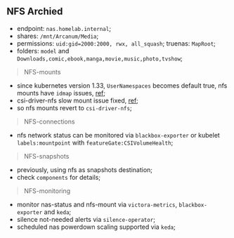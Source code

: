 ## NFS Archied

- endpoint: `nas.homelab.internal`;
- shares: `/mnt/Arcanum/Media`;
- permissions: `uid:gid=2000:2000, rwx, all_squash`; truenas: `MapRoot`;
- folders: `model` and `Downloads,comic,ebook,manga,movie,music,photo,tvshow`;

> NFS-mounts

- since kubernetes version 1.33, `UserNamespaces` becomes default true, nfs mounts have `idmap` issues, [ref](https://kubernetes.io/blog/2025/04/25/userns-enabled-by-default/);
- csi-driver-nfs slow mount issue fixed, [ref](https://github.com/kubernetes-csi/csi-driver-nfs/issues/870);
- so nfs mounts revert to `csi-driver-nfs`;

> NFS-connections

- nfs network status can be monitored via `blackbox-exporter` or kubelet `labels:mountpoint` with `featureGate:CSIVolumeHealth`;

> NFS-snapshots

- previously, using nfs as snapshots destination;
- check `components` for details;

> NFS-monitoring

- monitor nas-status and nfs-mount via `victora-metrics`, `blackbox-exporter` and `keda`;
- silence not-needed alerts via `silence-operator`;
- scheduled nas powerdown scaling supported via `keda`;
